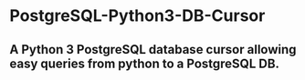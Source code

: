# PostgreSQL-Python3-DB-Cursor
## A Python 3 PostgreSQL database cursor allowing easy queries from python to a PostgreSQL DB.

